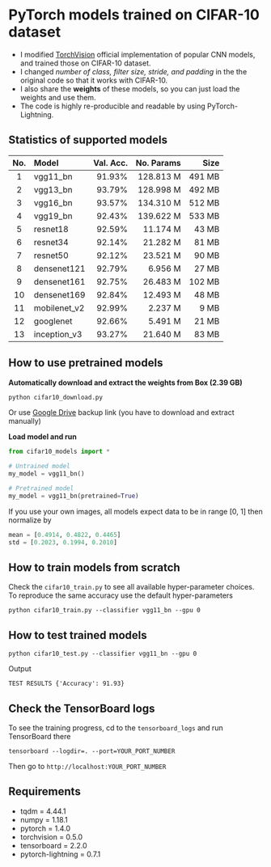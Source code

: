 # PyTorch models trained on CIFAR-10 dataset
- I modified [TorchVision](https://pytorch.org/docs/stable/torchvision/models.html) official implementation of popular CNN models, and trained those on CIFAR-10 dataset.
- I changed *number of class, filter size, stride, and padding* in the the original code so that it works with CIFAR-10.
- I also share the **weights** of these models, so you can just load the weights and use them.
- The code is highly re-producible and readable by using PyTorch-Lightning.

## Statistics of supported models
| No. |     Model    | Val. Acc. | No. Params |   Size |
|:---:|:-------------|----------:|-----------:|-------:|
| 1   | vgg11_bn     |   91.93%  |  128.813 M | 491 MB |
| 2   | vgg13_bn     |   93.79%  |  128.998 M | 492 MB |
| 3   | vgg16_bn     |   93.57%  |  134.310 M | 512 MB |
| 4   | vgg19_bn     |   92.43%  |  139.622 M | 533 MB |
| 5   | resnet18     |   92.59%  |   11.174 M |  43 MB |
| 6   | resnet34     |   92.14%  |   21.282 M |  81 MB |
| 7   | resnet50     |   92.12%  |   23.521 M |  90 MB |
| 8   | densenet121  |   92.79%  |    6.956 M |  27 MB |
| 9   | densenet161  |   92.75%  |   26.483 M | 102 MB |
| 10  | densenet169  |   92.84%  |   12.493 M |  48 MB |
| 11  | mobilenet_v2 |   92.99%  |    2.237 M |   9 MB |
| 12  | googlenet    |   92.66%  |    5.491 M |  21 MB |
| 13  | inception_v3 |   93.27%  |   21.640 M |  83 MB |

## How to use pretrained models

**Automatically download and extract the weights from Box (2.39 GB)**
```python
python cifar10_download.py
```
Or use [Google Drive](https://drive.google.com/file/d/1Gus7P_d1_92tUeXKMPtMctg_dizvNCU4/view?usp=sharing) backup link (you have to download and extract manually)

**Load model and run**
```python
from cifar10_models import *

# Untrained model
my_model = vgg11_bn()

# Pretrained model
my_model = vgg11_bn(pretrained=True)
```

If you use your own images, all models expect data to be in range [0, 1] then normalize by
```python
mean = [0.4914, 0.4822, 0.4465]
std = [0.2023, 0.1994, 0.2010]
```

## How to train models from scratch
Check the `cifar10_train.py` to see all available hyper-parameter choices.
To reproduce the same accuracy use the default hyper-parameters

`python cifar10_train.py --classifier vgg11_bn --gpu 0`

## How to test trained models
`python cifar10_test.py --classifier vgg11_bn --gpu 0`

Output

`TEST RESULTS
{'Accuracy': 91.93}`

## Check the TensorBoard logs
To see the training progress, cd to the `tensorboard_logs` and run TensorBoard there

`tensorboard --logdir=. --port=YOUR_PORT_NUMBER`

Then go to
`http://localhost:YOUR_PORT_NUMBER`

## Requirements
- tqdm = 4.44.1
- numpy = 1.18.1
- pytorch = 1.4.0
- torchvision = 0.5.0
- tensorboard = 2.2.0
- pytorch-lightning = 0.7.1

